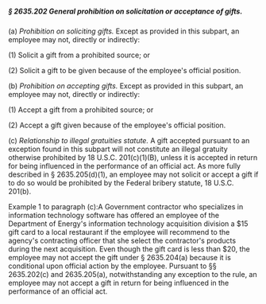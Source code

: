 ##### § 2635.202 General prohibition on solicitation or acceptance of gifts. #####

(a) *Prohibition on soliciting gifts.* Except as provided in this subpart, an employee may not, directly or indirectly:

(1) Solicit a gift from a prohibited source; or

(2) Solicit a gift to be given because of the employee's official position.

(b) *Prohibition on accepting gifts.* Except as provided in this subpart, an employee may not, directly or indirectly:

(1) Accept a gift from a prohibited source; or

(2) Accept a gift given because of the employee's official position.

(c) *Relationship to illegal gratuities statute.* A gift accepted pursuant to an exception found in this subpart will not constitute an illegal gratuity otherwise prohibited by 18 U.S.C. 201(c)(1)(B), unless it is accepted in return for being influenced in the performance of an official act. As more fully described in § 2635.205(d)(1), an employee may not solicit or accept a gift if to do so would be prohibited by the Federal bribery statute, 18 U.S.C. 201(b).

Example 1 to paragraph (c):A Government contractor who specializes in information technology software has offered an employee of the Department of Energy's information technology acquisition division a $15 gift card to a local restaurant if the employee will recommend to the agency's contracting officer that she select the contractor's products during the next acquisition. Even though the gift card is less than $20, the employee may not accept the gift under § 2635.204(a) because it is conditional upon official action by the employee. Pursuant to §§ 2635.202(c) and 2635.205(a), notwithstanding any exception to the rule, an employee may not accept a gift in return for being influenced in the performance of an official act.